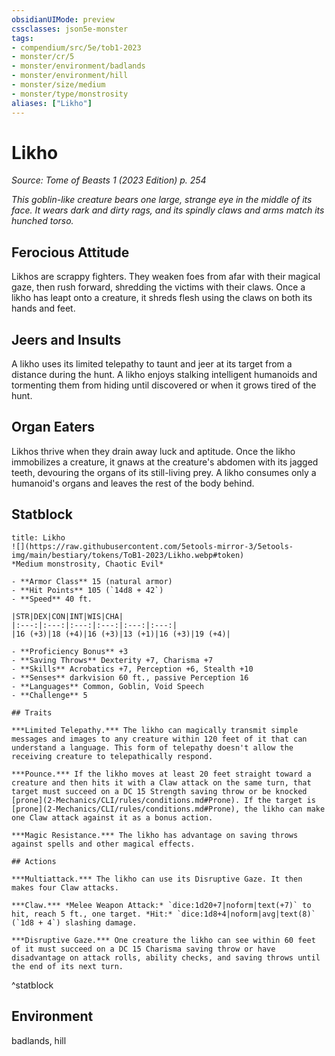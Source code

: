 ```yaml
---
obsidianUIMode: preview
cssclasses: json5e-monster
tags:
- compendium/src/5e/tob1-2023
- monster/cr/5
- monster/environment/badlands
- monster/environment/hill
- monster/size/medium
- monster/type/monstrosity
aliases: ["Likho"]
---
```

# Likho
*Source: Tome of Beasts 1 (2023 Edition) p. 254*  

*This goblin-like creature bears one large, strange eye in the middle of its face. It wears dark and dirty rags, and its spindly claws and arms match its hunched torso.*

## Ferocious Attitude

Likhos are scrappy fighters. They weaken foes from afar with their magical gaze, then rush forward, shredding the victims with their claws. Once a likho has leapt onto a creature, it shreds flesh using the claws on both its hands and feet.

## Jeers and Insults

A likho uses its limited telepathy to taunt and jeer at its target from a distance during the hunt. A likho enjoys stalking intelligent humanoids and tormenting them from hiding until discovered or when it grows tired of the hunt.

## Organ Eaters

Likhos thrive when they drain away luck and aptitude. Once the likho immobilizes a creature, it gnaws at the creature's abdomen with its jagged teeth, devouring the organs of its still-living prey. A likho consumes only a humanoid's organs and leaves the rest of the body behind.

## Statblock

```ad-statblock
title: Likho
![](https://raw.githubusercontent.com/5etools-mirror-3/5etools-img/main/bestiary/tokens/ToB1-2023/Likho.webp#token)
*Medium monstrosity, Chaotic Evil*

- **Armor Class** 15 (natural armor)
- **Hit Points** 105 (`14d8 + 42`)
- **Speed** 40 ft.

|STR|DEX|CON|INT|WIS|CHA|
|:---:|:---:|:---:|:---:|:---:|:---:|
|16 (+3)|18 (+4)|16 (+3)|13 (+1)|16 (+3)|19 (+4)|

- **Proficiency Bonus** +3
- **Saving Throws** Dexterity +7, Charisma +7
- **Skills** Acrobatics +7, Perception +6, Stealth +10
- **Senses** darkvision 60 ft., passive Perception 16
- **Languages** Common, Goblin, Void Speech
- **Challenge** 5

## Traits

***Limited Telepathy.*** The likho can magically transmit simple messages and images to any creature within 120 feet of it that can understand a language. This form of telepathy doesn't allow the receiving creature to telepathically respond.

***Pounce.*** If the likho moves at least 20 feet straight toward a creature and then hits it with a Claw attack on the same turn, that target must succeed on a DC 15 Strength saving throw or be knocked [prone](2-Mechanics/CLI/rules/conditions.md#Prone). If the target is [prone](2-Mechanics/CLI/rules/conditions.md#Prone), the likho can make one Claw attack against it as a bonus action.

***Magic Resistance.*** The likho has advantage on saving throws against spells and other magical effects.

## Actions

***Multiattack.*** The likho can use its Disruptive Gaze. It then makes four Claw attacks.

***Claw.*** *Melee Weapon Attack:* `dice:1d20+7|noform|text(+7)` to hit, reach 5 ft., one target. *Hit:* `dice:1d8+4|noform|avg|text(8)` (`1d8 + 4`) slashing damage.

***Disruptive Gaze.*** One creature the likho can see within 60 feet of it must succeed on a DC 15 Charisma saving throw or have disadvantage on attack rolls, ability checks, and saving throws until the end of its next turn.
```
^statblock

## Environment

badlands, hill